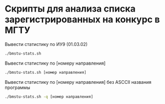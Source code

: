 # Скрипты для анализа списка зарегистрированных на конкурс в МГТУ

Вывести статистику по ИУ9 (01.03.02)

``` sh
./bmstu-stats.sh
```

Вывести статистику по [номеру направления]

``` sh
./bmstu-stats.sh [номер направления]
```

Вывести статистику по [номеру направления] без ASCCII названия программы

``` sh
./bmstu-stats.sh -q [номер направления]
```

